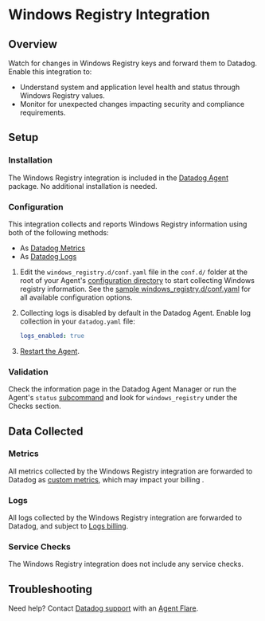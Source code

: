 # Windows Registry Integration

## Overview

Watch for changes in Windows Registry keys and forward them to Datadog. Enable this integration to:

- Understand system and application level health and status through Windows Registry values.
- Monitor for unexpected changes impacting security and compliance requirements.

## Setup

### Installation

The Windows Registry integration is included in the [Datadog Agent][1] package. No additional installation is needed.

### Configuration

This integration collects and reports Windows Registry information using both of the following methods:

- As [Datadog Metrics][2]
- As [Datadog Logs][3]


1. Edit the `windows_registry.d/conf.yaml` file in the `conf.d/` folder at the root of your Agent's [configuration directory][4] to start collecting Windows registry information. See the [sample windows_registry.d/conf.yaml][5] for all available configuration options.

2. Collecting logs is disabled by default in the Datadog Agent. Enable log collection in your `datadog.yaml` file: 

    ```yaml
    logs_enabled: true
    ```

3. [Restart the Agent][6].


### Validation

Check the information page in the Datadog Agent Manager or run the Agent's `status` [subcommand][7] and look for `windows_registry` under the Checks section.

## Data Collected

### Metrics

All metrics collected by the Windows Registry integration are forwarded to Datadog as [custom metrics][11], which may impact your billing .

### Logs

All logs collected by the Windows Registry integration are forwarded to Datadog, and subject to [Logs billing][8].

### Service Checks

The Windows Registry integration does not include any service checks.

## Troubleshooting

Need help? Contact [Datadog support][9] with an [Agent Flare][10].

[1]: https://app.datadoghq.com/account/settings/agent/latest?platform=windows
[2]: https://docs.datadoghq.com/metrics/#overview
[3]: https://docs.datadoghq.com/logs/
[4]: https://docs.datadoghq.com/agent/configuration/agent-configuration-files/?tab=agentv6v7#agent-configuration-directory
[5]: https://github.com/DataDog/datadog-agent/blob/main/cmd/agent/dist/conf.d/windows_registry.d/conf.yaml.example
[6]: https://docs.datadoghq.com/agent/guide/agent-commands/#start-stop-and-restart-the-agent
[7]: https://docs.datadoghq.com/agent/basic_agent_usage/windows/?tab=gui#agent-status-and-information
[8]: https://docs.datadoghq.com/account_management/billing/log_management/
[9]: https://docs.datadoghq.com/help/
[10]:https://docs.datadoghq.com/agent/troubleshooting/send_a_flare/?tab=agentv6v7
[11]:https://docs.datadoghq.com/account_management/billing/custom_metrics/?tab=countrate
